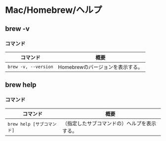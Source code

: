 # Mac/Homebrew/ヘルプ

## brew -v

### コマンド

| コマンド             | 概要                             |
| -------------------- | -------------------------------- |
| `brew -v, --version` | Homebrewのバージョンを表示する。 |

## brew help

### コマンド

| コマンド                   | 概要                                         |
| -------------------------- | -------------------------------------------- |
| `brew help [サブコマンド]` | （指定したサブコマンドの）ヘルプを表示する。 |
